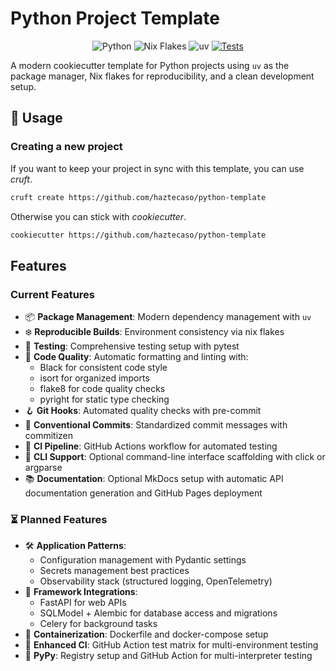 # Python Project Template

<div align="center">

![Python](https://img.shields.io/badge/Python-3.10_|_3.11_|_3.12_|_3.13-blue?logo=python&logoColor=white)
![Nix Flakes](https://img.shields.io/badge/Nix-Flakes-blue?logo=nixos&logoColor=white)
![uv](https://img.shields.io/badge/Package_Manager-uv-blue)
[![Tests](https://img.shields.io/badge/CI-Tests-green?logo=github&logoColor=white)](https://github.com/haztecaso/python-template/actions)

</div>

A modern cookiecutter template for Python projects using `uv` as the package manager, Nix flakes for reproducibility, and a clean development setup.

## 🚀 Usage

### Creating a new project

If you want to keep your project in sync with this template, you can use
*cruft*.

```bash
cruft create https://github.com/haztecaso/python-template
```

Otherwise you can stick with *cookiecutter*.

```bash
cookiecutter https://github.com/haztecaso/python-template
```

## Features

### Current Features

- 📦 **Package Management**: Modern dependency management with `uv`
- ❄️ **Reproducible Builds**: Environment consistency via nix flakes
- 🧪 **Testing**: Comprehensive testing setup with pytest
- 🧹 **Code Quality**: Automatic formatting and linting with:
  - Black for consistent code style
  - isort for organized imports
  - flake8 for code quality checks
  - pyright for static type checking
- 🪝 **Git Hooks**: Automated quality checks with pre-commit
- 📝 **Conventional Commits**: Standardized commit messages with commitizen
- 🤖 **CI Pipeline**: GitHub Actions workflow for automated testing
- 🧰 **CLI Support**: Optional command-line interface scaffolding with click or argparse
- 📚 **Documentation**: Optional MkDocs setup with automatic API documentation generation and GitHub Pages deployment

### ⏳ Planned Features
- 🛠️ **Application Patterns**:
  - Configuration management with Pydantic settings
  - Secrets management best practices
  - Observability stack (structured logging, OpenTelemetry)
- 🧩 **Framework Integrations**:
  - FastAPI for web APIs
  - SQLModel + Alembic for database access and migrations
  - Celery for background tasks
- 🐳 **Containerization**: Dockerfile and docker-compose setup
- 🔄 **Enhanced CI**: GitHub Action test matrix for multi-environment testing
- 🐍 **PyPy**: Registry setup and GitHub Action for multi-interpreter testing
